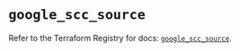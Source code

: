 # `google_scc_source`

Refer to the Terraform Registry for docs: [`google_scc_source`](https://registry.terraform.io/providers/hashicorp/google-beta/6.40.0/docs/resources/google_scc_source).
